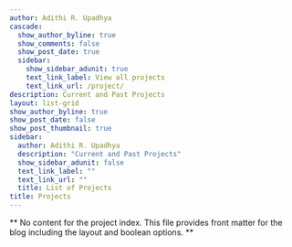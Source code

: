 ```yaml
---
author: Adithi R. Upadhya
cascade:
  show_author_byline: true
  show_comments: false
  show_post_date: true
  sidebar:
    show_sidebar_adunit: true
    text_link_label: View all projects
    text_link_url: /project/
description: Current and Past Projects 
layout: list-grid
show_author_byline: true
show_post_date: false
show_post_thumbnail: true
sidebar:
  author: Adithi R. Upadhya
  description: "Current and Past Projects"
  show_sidebar_adunit: false
  text_link_label: ""
  text_link_url: ""
  title: List of Projects
title: Projects
---
```


** No content for the project index. This file provides front matter for the blog including the layout and boolean options. **
